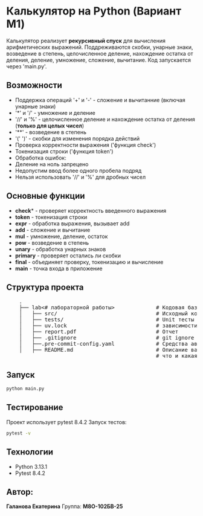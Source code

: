 # Калькулятор на Python (Вариант М1)

Калькулятор реализует **рекурсивный спуск** для вычисления арифметических выражений. 
Поддреживаются скобки, унарные знаки, возведение в степень, целочисленное деление, нахождение остатка от деления, деление, умножение, сложение, вычитание.
Код запускается через 'main.py'.

## Возможности
- Поддержка операций '+' и '-' - сложение и вычитанние (включая унарные знаки)
- '*' и '/' - умножение и деление
- '//' и '%' - целочисленное деление и нахождение остатка от деления (**только для целых чисел**)
- '**' - возведение в степень
- '(' ')' - скобки для изменения порядка действий
- Проверка корректности выражения ('функция сheck')
- Токенизация строки ('функция token')
- Обработка ошибок:
 - Деление на ноль запрецено
 - Недопустим ввод более одного пробела подряд
 - Нельзя использовать '//' и '%' для дробных чисел


     
## Основные функции
  - **check*** - проверяет корректность введенного выражения
  - **token** - токенизация строки
  - **expr** - обработка выражения, вызывает add
  - **add** - сложение и вычитание
  - **mul** - умножение, деление, остаток
  - **pow** - возведение в степень
  - **unary** - обработка унарных знаков
  - **primary** - проверяет остались ли скобки
  - **final** - объединяет проверку, токенизацию и вычисление
  - **main** - точка входа в приложение
## Структура проекта

 <pre>
    .
    ├── lab<# лабораторной работы>             # Кодовая база вашей лабораторной работы
    │   ├── src/                               # Исходный код
    │   ├── tests/                             # Unit тесты
    │   ├── uv.lock                            # зависимости вашего проекта
    │   ├── report.pdf                         # Отчет
    │   ├── .gitignore                         # git ignore файл
    │   ├──.pre-commit-config.yaml             # Средства автоматизации проверки кодстайла
    │   ├── README.md                          # Описание вашего проекта, с описанием файлов и с титульником о том,
                                               # что и какая задача
</pre>
     
## Запуск
```bash
python main.py
```

## Тестирование
Проект использует pytest 8.4.2
Запуск тестов:
```bash
pytest -v
```

## Технологии
- Python 3.13.1
- Pytest 8.4.2

 ## Автор:
 **Галанова Екатерина**
 Группа: **М8О-102БВ-25**
     



